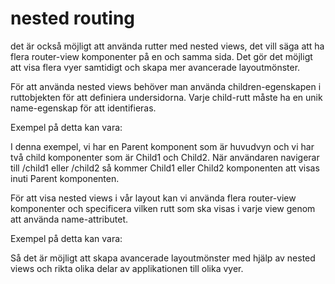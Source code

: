 # nested routing

det är också möjligt att använda rutter med nested views, det vill säga att ha flera router-view komponenter på en och samma sida. Det gör det möjligt att visa flera vyer samtidigt och skapa mer avancerade layoutmönster.

För att använda nested views behöver man använda children-egenskapen i ruttobjekten för att definiera undersidorna. Varje child-rutt måste ha en unik name-egenskap för att identifieras.

Exempel på detta kan vara:

<script>
const router = createRouter({
  routes: [
    {
      path: '/',
      component: Parent,
      children: [
        {
          path: 'child1',
          name: 'child1',
          component: Child1
        },
        {
          path: 'child2',
          name: 'child2',
          component: Child2
        }
      ]
    }
  ]
})

</script>

I denna exempel, vi har en Parent komponent som är huvudvyn och vi har två child komponenter som är Child1 och Child2. När användaren navigerar till /child1 eller /child2 så kommer Child1 eller Child2 komponenten att visas inuti Parent komponenten.

För att visa nested views i vår layout kan vi använda flera router-view komponenter och specificera vilken rutt som ska visas i varje view genom att använda name-attributet.

Exempel på detta kan vara:

<template>
  <div>
    <router-view name="child1"></router-view>
    <router-view name="child2"></router-view>
  </div>
</template>

Så det är möjligt att skapa avancerade layoutmönster med hjälp av nested views och rikta olika delar av applikationen till olika vyer.
